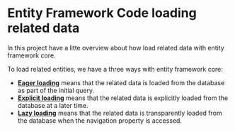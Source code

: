 # Entity Framework Code loading related data

In this project have a litte overview about how load related data with entity framework core.

To load related entities, we have a three ways with entity framework core:

-   **[Eager loading](https://learn.microsoft.com/en-us/ef/core/querying/related-data/eager)**  means that the related data is loaded from the database as part of the initial query.
-   **[Explicit loading](https://learn.microsoft.com/en-us/ef/core/querying/related-data/explicit)**  means that the related data is explicitly loaded from the database at a later time.
-   **[Lazy loading](https://learn.microsoft.com/en-us/ef/core/querying/related-data/lazy)**  means that the related data is transparently loaded from the database when the navigation property is accessed.
